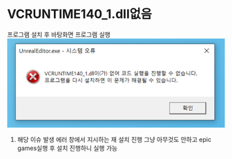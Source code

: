 # VCRUNTIME140_1.dll없음
프로그램 설치 후 바탕화면 프로그램 실행
![VCRUNTIME140_1.dll없음](assets/VCRUNTIME140_1.dll없음.png)

1. 해당 이슈 발생 에러 창에서 지시하는 재 설치 진행
그냥 아무것도 안하고 epic games실행 후 설치 진행하니 실행 가능